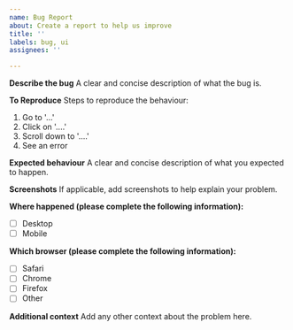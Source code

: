 ```yaml
---
name: Bug Report
about: Create a report to help us improve
title: ''
labels: bug, ui
assignees: ''

---
```


**Describe the bug**
A clear and concise description of what the bug is.

**To Reproduce**
Steps to reproduce the behaviour:
1. Go to '...'
2. Click on '....'
3. Scroll down to '....'
4. See an error

**Expected behaviour**
A clear and concise description of what you expected to happen.

**Screenshots**
If applicable, add screenshots to help explain your problem.

**Where happened (please complete the following information):**
 - [  ]  Desktop
 - [  ]  Mobile

**Which browser (please complete the following information):**
 - [  ]  Safari
 - [  ]  Chrome
 - [  ]  Firefox
 - [  ]  Other

**Additional context**
Add any other context about the problem here.
